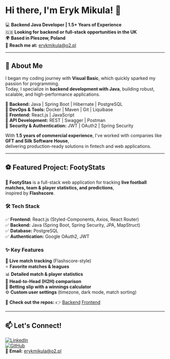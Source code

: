 # **Hi there, I'm Eryk Mikula! 👋**  

💻 **Backend Java Developer | 1.5+ Years of Experience**  
🇬🇧 **Looking for backend or full-stack opportunities in the UK**  
🌍 **Based in Pleszew, Poland**  
📩 **Reach me at:** [erykmikula@o2.pl](mailto:erykmikula@o2.pl)  

---

## 🚀 **About Me**  

I began my coding journey with **Visual Basic**, which quickly sparked my passion for programming.  
Today, I specialize in **backend development with Java**, building robust, scalable, and high-performance applications.  

🔹 **Backend:** Java | Spring Boot | Hibernate | PostgreSQL  
🔹 **DevOps & Tools:** Docker | Maven | Git | Liquibase  
🔹 **Frontend:** React.js | JavaScript  
🔹 **API Development:** REST | Swagger | Postman  
🔹 **Security & Authentication:** JWT | OAuth2 | Spring Security  

With **1.5 years of commercial experience**, I've worked with companies like **GFT and Silk Software House**,  
delivering production-ready solutions in fintech and web applications.  

---

## ⚽ **Featured Project: FootyStats**  

🚀 **FootyStas** is a full-stack web application for tracking **live football matches, team & player statistics, and predictions**,  
inspired by **Flashscore**.  

### 🛠 **Tech Stack**  
✅ **Frontend:** React.js (Styled-Components, Axios, React Router)  
✅ **Backend:** Java (Spring Boot, Spring Security, JPA, MapStruct)  
✅ **Database:** PostgreSQL  
✅ **Authentication:** Google OAuth2, JWT  

### ✨ **Key Features**  
📅 **Live match tracking** (Flashscore-style)  
⭐ **Favorite matches & leagues**  
📊 **Detailed match & player statistics**  
🔢 **Head-to-Head (H2H) comparison**  
🎲 **Betting slip with a winnings calculator**  
⚙️ **Custom user settings** (timezone, dark mode, match sorting)  

🔗 **Check out the repos:** 👉 [Backend](https://github.com/mawler7/FootyStats) [Frontend](https://github.com/mawler7/footy-front)  

---

## 📫 **Let's Connect!**  

[![LinkedIn](https://img.shields.io/badge/LinkedIn-Eryk%20Mikula-blue?style=flat-square&logo=linkedin)](https://www.linkedin.com/in/erykmikula/)  
[![GitHub](https://img.shields.io/badge/GitHub-mawler7-black?style=flat-square&logo=github)](https://github.com/mawler7)  
📧 **Email:** [erykmikula@o2.pl](mailto:erykmikula@o2.pl)  
